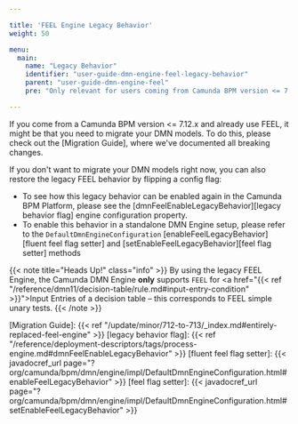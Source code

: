 ```yaml
---

title: 'FEEL Engine Legacy Behavior'
weight: 50

menu:
  main:
    name: "Legacy Behavior"
    identifier: "user-guide-dmn-engine-feel-legacy-behavior"
    parent: "user-guide-dmn-engine-feel"
    pre: "Only relevant for users coming from Camunda BPM version <= 7.12.0"

---
```


If you come from a Camunda BPM version <= 7.12.x and already use FEEL, it might be that you need to 
migrate your DMN models. To do this, please check out the [Migration Guide], where we've documented 
all breaking changes. 

If you don't want to migrate your DMN models right now, you can also restore the legacy FEEL 
behavior by flipping a config flag:

* To see how this legacy behavior can be enabled again in the Camunda BPM Platform, please see the
[dmnFeelEnableLegacyBehavior][legacy behavior flag] engine configuration property.
* To enable this behavior in a standalone DMN Engine setup, please refer to the `DefaultDmnEngineConfiguration`
[enableFeelLegacyBehavior][fluent feel flag setter] and [setEnableFeelLegacyBehavior][feel flag setter] 
methods

{{< note title="Heads Up!" class="info" >}}
By using the legacy FEEL Engine, the Camunda DMN Engine **only** supports `FEEL` for 
<a href="{{< ref "/reference/dmn11/decision-table/rule.md#input-entry-condition" >}}">Input Entries</a> of a decision table – this corresponds to FEEL 
simple unary tests.
{{< /note >}}

[Migration Guide]: {{< ref "/update/minor/712-to-713/_index.md#entirely-replaced-feel-engine" >}}
[legacy behavior flag]: {{< ref "/reference/deployment-descriptors/tags/process-engine.md#dmnFeelEnableLegacyBehavior" >}}
[fluent feel flag setter]: {{< javadocref_url page="?org/camunda/bpm/dmn/engine/impl/DefaultDmnEngineConfiguration.html#enableFeelLegacyBehavior" >}}
[feel flag setter]: {{< javadocref_url page="?org/camunda/bpm/dmn/engine/impl/DefaultDmnEngineConfiguration.html#setEnableFeelLegacyBehavior" >}}
